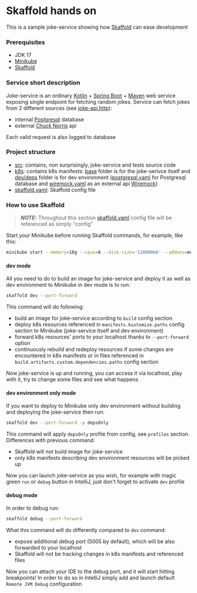 # Skaffold hands on

This is a sample joke-service showing how [Skaffold](https://skaffold.dev) can ease development

### Prerequisites

- JDK 17
- [Minikube](https://minikube.sigs.k8s.io/docs/start)
- [Skaffold](https://skaffold.dev/docs/install)

### Service short description

Joke-service is an
ordinary [Kotlin](https://kotlinlang.org) + [Spring Boot](https://spring.io/projects/spring-boot) + [Maven](https://maven.apache.org)
web service exposing single endpoint for fetching random jokes. Service can fetch jokes from 2 different sources
(see [joke-api.http](joke-api.http)):

- internal [Postgresql](https://www.postgresql.org) database
- external [Chuck Norris](https://api.chucknorris.io) api

Each valid request is also logged to database

### Project structure

- [src](src): contains, non surprisingly, joke-service and tests source code
- [k8s](k8s): contains k8s manifests: [base](k8s/base) folder is for the joke-serivce itself
  and [dev/deps](k8s/dev/deps) folder is for dev environment ([postgresql.yaml](k8s/dev/deps/postgres/postgres.yaml) for
  Postgresql database and [wiremock.yaml](k8s/dev/deps/wiremock/wiremock.yaml) as an external
  api [Wiremock](https://wiremock.org))
- [skaffold.yaml](skaffold.yaml): Skaffold config file

### How to use Skaffold

> **_NOTE:_** Throughout this section [skaffold.yaml](skaffold.yaml) config file will be referenced as simply "config"

Start your Minikube before running Skaffold commands, for example, like this:

```sh
minikube start --memory=10g --cpus=6 --disk-size='120000mb' --addons=metrics-server
```

#### dev mode

All you need to do to build an image for joke-service and deploy it as well as dev environment to Minikube in dev mode
is to run:

```sh 
skaffold dev --port-forward
```

This command will do following:

- build an image for joke-service according to `build` config section
- deploy k8s resources referenced in `manifests.kustomize.paths` config section to Minikube (joke-service itself and dev
  environment)
- forward k8s resources' ports to your localhost thanks to `--port-forward` option
- continuously rebuild and redeploy resources if some changes are encountered in k8s manifests or in files referenced
  in `build.artifacts.custom.dependencies.paths` config section

Now joke-service is up and running, you can access it via localhost, play with it, try to change some files and see what
happens

#### dev environment only mode

If you want to deploy to Minikube only dev environment without building and deploying the joke-service then run:

```sh 
skaffold dev --port-forward -p depsOnly
```

This command will apply `depsOnly` profile from config, see `profiles` section. Differences with previous command:

- Skaffold will not build image for joke-service
- only k8s manifests describing dev environment resources will be picked up

Now you can launch joke-service as you wish, for example with magic green `run` or `debug` button in IntelliJ, just
don't forget to activate `dev` profile

#### debug mode

In order to debug run:

```sh 
skaffold debug --port-forward
```

What this command will do differently compared to `dev` command:

- expose additional debug port (5005 by default), which will be also forwarded to your localhost
- Skaffold will not be tracking changes in k8s manifests and referenced files

Now you can attach your IDE to the debug port, and it will start hitting breakpoints! In order to do so in IntelliJ
simply add and launch default `Remote JVM Debug` configuration
